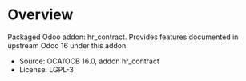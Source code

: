 # Overview

Packaged Odoo addon: hr_contract. Provides features documented in upstream Odoo 16 under this addon.

- Source: OCA/OCB 16.0, addon hr_contract
- License: LGPL-3
